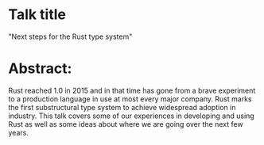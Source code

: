 # Talk title

"Next steps for the Rust type system"

# Abstract:

Rust reached 1.0 in 2015 and in that time has gone from a brave experiment to a production language in use at most every major company. Rust marks the first substructural type system to achieve widespread adoption in industry. This talk covers some of our experiences in developing and using Rust as well as some ideas about where we are going over the next few years.
